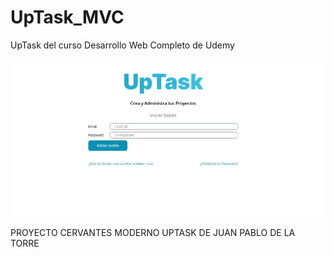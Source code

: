# UpTask_MVC

UpTask del curso Desarrollo Web Completo de Udemy

![UpTask](https://github.com/JCervantesB/UpTask_MVC/blob/master/src/img/uptask.jpg?raw=true)

PROYECTO CERVANTES MODERNO UPTASK DE JUAN PABLO DE LA TORRE

